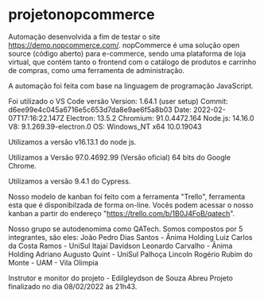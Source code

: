 # projetonopcommerce

Automação desenvolvida a fim de testar o site https://demo.nopcommerce.com/. nopCommerce é uma solução open source (código aberto) para e-commerce, sendo uma plataforma de loja virtual, que contém tanto o frontend com o catálogo de produtos e carrinho de compras, como uma ferramenta de administração.

A automação foi feita com base na linguagem de programação JavaScript.

Foi utilizado o VS Code versão Version: 1.64.1 (user setup)
Commit: d6ee99e4c045a6716e5c653d7da8e9ae6f5a8b03
Date: 2022-02-07T17:16:22.147Z
Electron: 13.5.2
Chromium: 91.0.4472.164
Node.js: 14.16.0
V8: 9.1.269.39-electron.0
OS: Windows_NT x64 10.0.19043

Utilizamos a versão v16.13.1 do node js.

Utilizamos a Versão 97.0.4692.99 (Versão oficial) 64 bits do Google Chrome.

Utilizamos a versão 9.4.1 do Cypress.

Nosso modelo de kanban foi feito com a ferramenta "Trello", ferramenta esta que é disponibilzada de forma on-line. Vocês podem acessar o nosso kanban a partir do endereço "https://trello.com/b/1B0J4FoB/qatech".

Nosso grupo se autodenomima como QATech. Somos compostos por 5 integrantes, são eles:
João Pedro Dias Santos - Ânima Holding
Luiz Carlos da Costa Ramos - UniSul Itajaí
Davidson Leonardo Carvalho - Ânima Holding
Adriano Augusto Quint - UniSul Palhoça
Lincoln Rogério Rubim do Monte - UAM - Vila Olimpia

Instrutor e monitor do projeto - Edilgleydson de Souza Abreu
Projeto finalizado no dia 08/02/2022 às 21h43.
